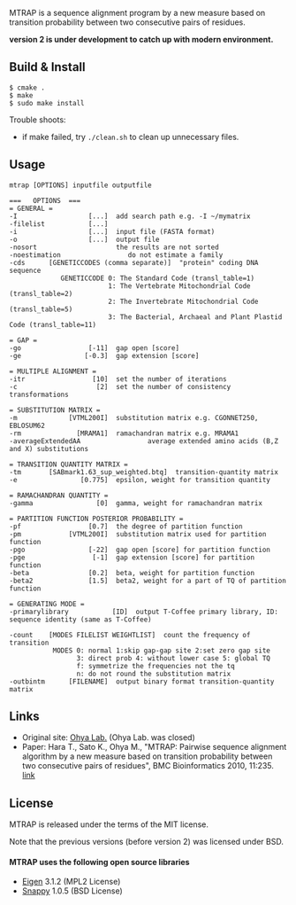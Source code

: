MTRAP is a sequence alignment program by a new measure based on transition
probability between two consecutive pairs of residues.

**version 2 is under development to catch up with modern environment.**

## Build & Install

  ```
  $ cmake .
  $ make
  $ sudo make install
  ```

Trouble shoots:
* if make failed, try `./clean.sh` to clean up unnecessary files.

## Usage

```
mtrap [OPTIONS] inputfile outputfile

===   OPTIONS  ===
= GENERAL =
-I                  [...]  add search path e.g. -I ~/mymatrix
-filelist           [...]
-i                  [...]  input file (FASTA format)
-o                  [...]  output file
-nosort                    the results are not sorted
-noestimation                 do not estimate a family
-cds      [GENETICCODES (comma separate)]  "protein" coding DNA sequence
             GENETICCODE 0: The Standard Code (transl_table=1)
                         1: The Vertebrate Mitochondrial Code (transl_table=2)
                         2: The Invertebrate Mitochondrial Code (transl_table=5)
                         3: The Bacterial, Archaeal and Plant Plastid Code (transl_table=11)

= GAP =
-go                 [-11]  gap open [score]
-ge                [-0.3]  gap extension [score]

= MULTIPLE ALIGNMENT =
-itr                 [10]  set the number of iterations
-c                    [2]  set the number of consistency transformations

= SUBSTITUTION MATRIX =
-m             [VTML200I]  substitution matrix e.g. CGONNET250, EBLOSUM62
-rm              [MRAMA1]  ramachandran matrix e.g. MRAMA1
-averageExtendedAA                 average extended amino acids (B,Z and X) substitutions

= TRANSITION QUANTITY MATRIX =
-tm       [SABmark1.63_sup_weighted.btq]  transition-quantity matrix
-e                [0.775]  epsilon, weight for transition quantity

= RAMACHANDRAN QUANTITY =
-gamma                [0]  gamma, weight for ramachandran matrix

= PARTITION FUNCTION POSTERIOR PROBABILITY =
-pf                 [0.7]  the degree of partition function
-pm            [VTML200I]  substitution matrix used for partition function
-pgo                [-22]  gap open [score] for partition function
-pge                 [-1]  gap extension [score] for partition function
-beta               [0.2]  beta, weight for partition function
-beta2              [1.5]  beta2, weight for a part of TQ of partition function

= GENERATING MODE =
-primarylibrary           [ID]  output T-Coffee primary library, ID: sequence identity (same as T-Coffee)

-count    [MODES FILELIST WEIGHTLIST]  count the frequency of transition
           MODES 0: normal 1:skip gap-gap site 2:set zero gap site
                 3: direct prob 4: without lower case 5: global TQ
                 f: symmetrize the frequencies not the tq
                 n: do not round the substitution matrix
-outbintm      [FILENAME]  output binary format transition-quantity matrix
```

## Links
* Original site: [Ohya Lab.](http://www.rs.noda.tus.ac.jp/~ohya-m/) (Ohya Lab. was closed)
* Paper: Hara T., Sato K., Ohya M., "MTRAP: Pairwise sequence alignment algorithm by a new measure based on transition probability between two consecutive pairs of residues", BMC Bioinformatics 2010, 11:235. [link](https://bmcbioinformatics.biomedcentral.com/articles/10.1186/1471-2105-11-235)

## License
MTRAP is released under the terms of the MIT license.

Note that the previous versions (before version 2) was licensed under BSD.

#### MTRAP uses the following open source libraries
* [Eigen](https://eigen.tuxfamily.org/) 3.1.2 (MPL2 License)
* [Snappy](https://github.com/google/snappy) 1.0.5 (BSD License)
